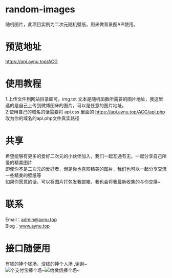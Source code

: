 # random-images
随机图片，此项目实例为二次元随机壁纸，用来做背景图API使用。
# 预览地址
https://api.aynu.top/ACG
# 使用教程
1.上传文件到网站目录即可，img.txt 文本是随机函数所需要的图片地址，我这里选的是自己上传到微博图床的图片，可以是任意的图片地址。  
2.使用自己的域名的话需要将 api.css 里面的 https://api.aynu.top/ACG/api.php 改为你的域名的api.php文件真实路径
# 共享
希望能够有更多的爱好二次元的小伙伴加入，我们一起互通有无，一起分享自己所爱的精美图片  
即使你不是二次元的爱好者，但是你也喜欢精美的图片，我们也可以一起分享交流一些精美的壁纸等  
如果你愿意的话，可以将图片打包发我邮箱，我也会将我最新收集的与你交换~
# 联系
Email：admin@aynu.top  
Blog：www.aynu.top
# 接口随便用
有钱的捧个钱场，没钱的捧个人场 ,谢谢~   
![个支付宝捧个场~](https://www.aynu.top/wp-content/uploads/2019/04/1554447450-zhifubao.png)![给微信捧个场~](https://www.aynu.top/wp-content/uploads/2019/04/1554447434-wechatpayqr.png)
